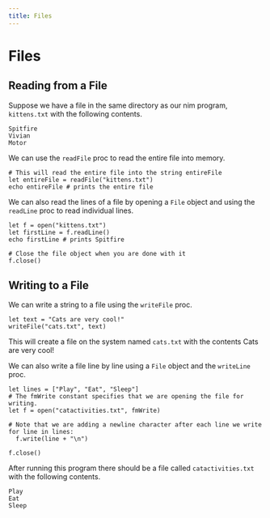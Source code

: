 ```yaml
---
title: Files
---
```

# Files

## Reading from a File

Suppose we have a file in the same directory as our nim program, `kittens.txt` with the following contents.

```
Spitfire
Vivian
Motor
```

We can use the `readFile` proc to read the entire file into memory.

``` nimrod
# This will read the entire file into the string entireFile
let entireFile = readFile("kittens.txt")
echo entireFile # prints the entire file
```

We can also read the lines of a file by opening a `File` object and using the `readLine` proc to read individual lines.

``` nimrod
let f = open("kittens.txt")
let firstLine = f.readLine()
echo firstLine # prints Spitfire

# Close the file object when you are done with it
f.close()
```

## Writing to a File

We can write a string to a file using the `writeFile` proc.

``` nimrod
let text = "Cats are very cool!"
writeFile("cats.txt", text)
```
This will create a file on the system named `cats.txt` with the contents Cats are very cool!

We can also write a file line by line using a `File` object and the `writeLine` proc.

``` nimrod
let lines = ["Play", "Eat", "Sleep"]
# The fmWrite constant specifies that we are opening the file for writing.
let f = open("catactivities.txt", fmWrite)

# Note that we are adding a newline character after each line we write
for line in lines:
  f.write(line + "\n")

f.close()
```

After running this program there should be a file called `catactivities.txt` with the following contents.

```
Play
Eat
Sleep
```
